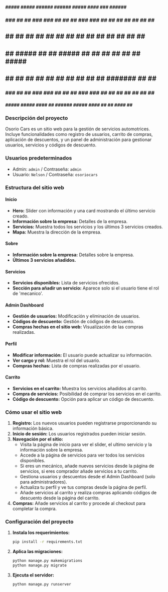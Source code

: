 #####    #####    #####   ######    ######   #####     ####     ###    ######    #####   
### ###  ##   ##  ### ###   ##  ##     ##    ### ###   ##  ##   ## ##    ##  ##  ##   ##  
##   ##  ##       ##   ##   ##  ##     ##    ##   ##  ##       ##   ##   ##  ##  ##       
##   ##   #####   ##   ##   #####      ##    ##   ##  ##       ##   ##   #####    #####   
##   ##       ##  ##   ##   ## ##      ##    ##   ##  ##       #######   ## ##        ##  
### ###  ##   ##  ### ###   ## ##      ##    ### ###   ##  ##  ##   ##   ## ##   ##   ##  
 #####    #####    #####   #### ##   ######   #####     ####   ##   ##  #### ##   #####   
                                                                                         
### Descripción del proyecto
Osorio Cars es un sitio web para la gestión de servicios automotrices. Incluye funcionalidades como registro de usuarios, carrito de compras, aplicación de descuentos, y un panel de administración para gestionar usuarios, servicios y códigos de descuento.

### Usuarios predeterminados
- Admin: `admin` / Contraseña: `admin`
- Usuario: `Nelson` / Contraseña: `osoriocars`

### Estructura del sitio web

#### Inicio
- **Hero:** Slider con información y una card mostrando el último servicio creado.
- **Información sobre la empresa:** Detalles de la empresa.
- **Servicios:** Muestra todos los servicios y los últimos 3 servicios creados.
- **Mapa:** Muestra la dirección de la empresa.

#### Sobre
- **Información sobre la empresa:** Detalles sobre la empresa.
- **Últimos 3 servicios añadidos.**

#### Servicios
- **Servicios disponibles:** Lista de servicios ofrecidos.
- **Sección para añadir un servicio:** Aparece solo si el usuario tiene el rol de 'mecanico'.

#### Admin Dashboard
- **Gestión de usuarios:** Modificación y eliminación de usuarios.
- **Códigos de descuento:** Gestión de códigos de descuento.
- **Compras hechas en el sitio web:** Visualización de las compras realizadas.

#### Perfil
- **Modificar información:** El usuario puede actualizar su información.
- **Ver cargo y rol:** Muestra el rol del usuario.
- **Compras hechas:** Lista de compras realizadas por el usuario.

#### Carrito
- **Servicios en el carrito:** Muestra los servicios añadidos al carrito.
- **Compra de servicios:** Posibilidad de comprar los servicios en el carrito.
- **Código de descuento:** Opción para aplicar un código de descuento.

### Cómo usar el sitio web

1. **Registro:** Los nuevos usuarios pueden registrarse proporcionando su información básica.
2. **Inicio de sesión:** Los usuarios registrados pueden iniciar sesión.
3. **Navegación por el sitio:**
   - Visita la página de inicio para ver el slider, el ultimo servicio y la información sobre la empresa.
   - Accede a la página de servicios para ver todos los servicios disponibles.
   - Si eres un mecánico, añade nuevos servicios desde la página de servicios, si eres comprador añade servicios a tu carrito.
   - Gestiona usuarios y descuentos desde el Admin Dashboard (solo para administradores).
   - Actualiza tu perfil y ve tus compras desde la página de perfil.
   - Añade servicios al carrito y realiza compras aplicando códigos de descuento desde la página del carrito.
4. **Compras:** Añade servicios al carrito y procede al checkout para completar la compra.

### Configuración del proyecto

1. **Instala los requerimientos:**
   ```bash
   pip install -r requirements.txt
   ```

2. **Aplica las migraciones:**
   ```bash
   python manage.py makemigrations
   python manage.py migrate
   ```

3. **Ejecuta el servidor:**
   ```bash
   python manage.py runserver
   ```
